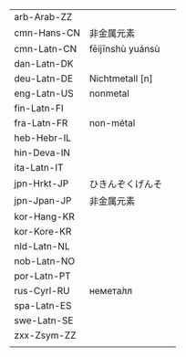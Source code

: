 | | | |
|-|-|-|
| arb-Arab-ZZ |  |  |
| cmn-Hans-CN | 非金属元素 |  |
| cmn-Latn-CN | fēijīnshù yuánsù |  |
| dan-Latn-DK |  |  |
| deu-Latn-DE | Nichtmetall [n] |  |
| eng-Latn-US | nonmetal |  |
| fin-Latn-FI |  |  |
| fra-Latn-FR | non-métal |  |
| heb-Hebr-IL |  |  |
| hin-Deva-IN |  |  |
| ita-Latn-IT |  |  |
| jpn-Hrkt-JP | ひきんぞくげんそ |  |
| jpn-Jpan-JP | 非金属元素 |  |
| kor-Hang-KR |  |  |
| kor-Kore-KR |  |  |
| nld-Latn-NL |  |  |
| nob-Latn-NO |  |  |
| por-Latn-PT |  |  |
| rus-Cyrl-RU | немета́лл |  |
| spa-Latn-ES |  |  |
| swe-Latn-SE |  |  |
| zxx-Zsym-ZZ |  |  |
|  |  |  |